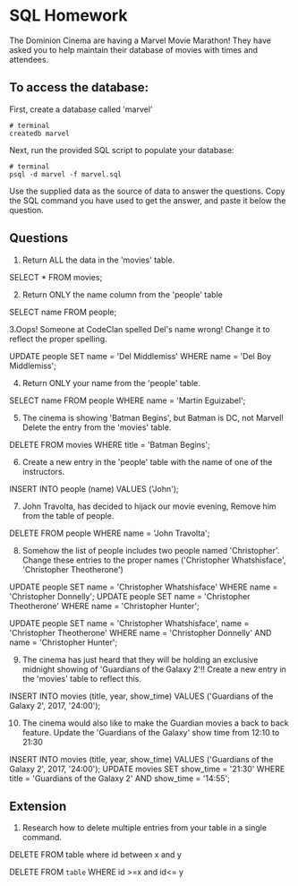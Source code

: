 # SQL Homework

The Dominion Cinema are having a Marvel Movie Marathon! They have asked you to help maintain their database of movies with times and attendees.

## To access the database:

First, create a database called 'marvel'

```
# terminal
createdb marvel
```

Next, run the provided SQL script to populate your database:

```
# terminal
psql -d marvel -f marvel.sql
```

Use the supplied data as the source of data to answer the questions.  Copy the SQL command you have used to get the answer, and paste it below the question.

## Questions

1. Return ALL the data in the 'movies' table.

SELECT * FROM movies;

2. Return ONLY the name column from the 'people' table

SELECT name FROM people;

3.Oops! Someone at CodeClan spelled Del's name wrong! Change it to reflect the proper spelling.

UPDATE people SET name = 'Del Middlemiss' WHERE name = 'Del Boy Middlemiss';

4. Return ONLY your name from the 'people' table.

SELECT name FROM people WHERE name = 'Martin  Eguizabel';

5. The cinema is showing 'Batman Begins', but Batman is DC, not Marvel! Delete the entry from the 'movies' table.

DELETE FROM movies WHERE title = 'Batman Begins';

6. Create a new entry in the 'people' table with the name of one of the instructors.

INSERT INTO people (name) VALUES ('John');

7. John Travolta, has decided to hijack our movie evening, Remove him from the table of people.

DELETE FROM people WHERE name = 'John Travolta';

8. Somehow the list of people includes two people named 'Christopher'. Change these entries to the proper names ('Christopher Whatshisface', 'Christopher Theotherone')

UPDATE people SET name = 'Christopher Whatshisface' WHERE name = 'Christopher Donnelly';
UPDATE people SET name = 'Christopher Theotherone' WHERE name = 'Christopher Hunter';

UPDATE people 
SET name = 'Christopher Whatshisface', 
  name = 'Christopher Theotherone' 
WHERE name = 'Christopher Donnelly'
  AND name = 'Christopher Hunter';

9. The cinema has just heard that they will be holding an exclusive midnight showing of 'Guardians of the Galaxy 2'!! Create a new entry in the 'movies' table to reflect this.

INSERT INTO movies (title, year, show_time) VALUES ('Guardians of the Galaxy 2', 2017, '24:00');

10. The cinema would also like to make the Guardian movies a back to back feature. Update the 'Guardians of the Galaxy' show time from 12:10 to 21:30

INSERT INTO movies (title, year, show_time) VALUES ('Guardians of the Galaxy 2', 2017, '24:00');
UPDATE movies SET show_time = '21:30' WHERE title = 'Guardians of the Galaxy 2' AND show_time = '14:55';

## Extension

1. Research how to delete multiple entries from your table in a single command.

DELETE FROM table
where id between x and y

DELETE FROM `table` WHERE id >=x and id<= y
